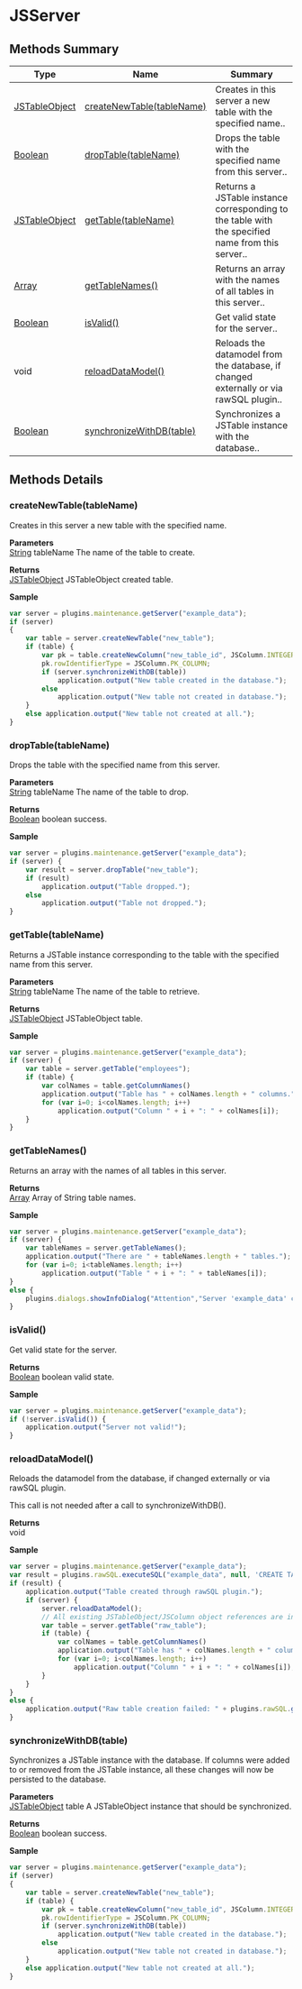 #  JSServer


## Methods Summary

| Type                                                  | Name                    | Summary                                                                                                           |
| ----------------------------------------------------- | ----------------------- | ----------------------------------------------------------------------------------------------------------------- |
| [JSTableObject](./JSTableObject.md) | [createNewTable(tableName)](JSServer.md#createnewtable-tablename)                   | Creates in this server a new table with the specified name..                                    |
| [Boolean](../../JSLib/Boolean.md) | [dropTable(tableName)](JSServer.md#droptable-tablename)                   | Drops the table with the specified name from this server..                                    |
| [JSTableObject](./JSTableObject.md) | [getTable(tableName)](JSServer.md#gettable-tablename)                   | Returns a JSTable instance corresponding to the table with the specified name from this server..                                    |
| [Array](../../JSLib/Array.md) | [getTableNames()](JSServer.md#gettablenames)                   | Returns an array with the names of all tables in this server..                                    |
| [Boolean](../../JSLib/Boolean.md) | [isValid()](JSServer.md#isvalid)                   | Get valid state for the server..                                    |
|void | [reloadDataModel()](JSServer.md#reloaddatamodel)                   | Reloads the datamodel from the database, if changed externally or via rawSQL plugin..                                    |
| [Boolean](../../JSLib/Boolean.md) | [synchronizeWithDB(table)](JSServer.md#synchronizewithdb-table)                   | Synchronizes a JSTable instance with the database..                                    |

## Methods Details

### createNewTable(tableName)

Creates in this server a new table with the specified name.

**Parameters**\
[String](../../JSLib/String.md) tableName The name of the table to create.

**Returns**\
[JSTableObject](./JSTableObject.md) JSTableObject created table.


**Sample**

```javascript
var server = plugins.maintenance.getServer("example_data");
if (server)
{
	var table = server.createNewTable("new_table");
	if (table) {
		var pk = table.createNewColumn("new_table_id", JSColumn.INTEGER, 0);
		pk.rowIdentifierType = JSColumn.PK_COLUMN;
		if (server.synchronizeWithDB(table))
			application.output("New table created in the database.");
		else
			application.output("New table not created in database.");
	}
	else application.output("New table not created at all.");
}
```
### dropTable(tableName)

Drops the table with the specified name from this server.

**Parameters**\
[String](../../JSLib/String.md) tableName The name of the table to drop.

**Returns**\
[Boolean](../../JSLib/Boolean.md) boolean success.


**Sample**

```javascript
var server = plugins.maintenance.getServer("example_data");
if (server) {
	var result = server.dropTable("new_table");
	if (result)
		application.output("Table dropped.");
	else
		application.output("Table not dropped.");
}
```
### getTable(tableName)

Returns a JSTable instance corresponding to the table with the specified name from this server.

**Parameters**\
[String](../../JSLib/String.md) tableName The name of the table to retrieve.

**Returns**\
[JSTableObject](./JSTableObject.md) JSTableObject table.


**Sample**

```javascript
var server = plugins.maintenance.getServer("example_data");
if (server) {
	var table = server.getTable("employees");
	if (table) {
		var colNames = table.getColumnNames()
		application.output("Table has " + colNames.length + " columns.");
		for (var i=0; i<colNames.length; i++)
			application.output("Column " + i + ": " + colNames[i]);
	}
}
```
### getTableNames()

Returns an array with the names of all tables in this server.


**Returns**\
[Array](../../JSLib/Array.md) Array of String table names.


**Sample**

```javascript
var server = plugins.maintenance.getServer("example_data");
if (server) {
	var tableNames = server.getTableNames();
	application.output("There are " + tableNames.length + " tables.");
	for (var i=0; i<tableNames.length; i++)
		application.output("Table " + i + ": " + tableNames[i]);
}
else {
	plugins.dialogs.showInfoDialog("Attention","Server 'example_data' cannot be found.","OK");
}
```
### isValid()

Get valid state for the server.


**Returns**\
[Boolean](../../JSLib/Boolean.md) boolean valid state.


**Sample**

```javascript
var server = plugins.maintenance.getServer("example_data");
if (!server.isValid()) {
	application.output("Server not valid!");
}
```
### reloadDataModel()

Reloads the datamodel from the database, if changed externally or via rawSQL plugin.

This call is not needed after a call to synchronizeWithDB().


**Returns**\
void 


**Sample**

```javascript
var server = plugins.maintenance.getServer("example_data");
var result = plugins.rawSQL.executeSQL("example_data", null, 'CREATE TABLE raw_table (raw_table_id INTEGER)');
if (result) {
	application.output("Table created through rawSQL plugin.");
	if (server) {
		server.reloadDataModel();
		// All existing JSTableObject/JSColumn object references are invalid now! Use getTable to get new ones.
		var table = server.getTable("raw_table");
		if (table) {
			var colNames = table.getColumnNames()
			application.output("Table has " + colNames.length + " columns.");
			for (var i=0; i<colNames.length; i++)
				application.output("Column " + i + ": " + colNames[i]);
		}
	}
}
else {
	application.output("Raw table creation failed: " + plugins.rawSQL.getException());
}
```
### synchronizeWithDB(table)

Synchronizes a JSTable instance with the database. If columns were added to or removed from the JSTable instance, all these changes will now be persisted to the database.

**Parameters**\
[JSTableObject](./JSTableObject.md) table A JSTableObject instance that should be synchronized.

**Returns**\
[Boolean](../../JSLib/Boolean.md) boolean success.


**Sample**

```javascript
var server = plugins.maintenance.getServer("example_data");
if (server)
{
	var table = server.createNewTable("new_table");
	if (table) {
		var pk = table.createNewColumn("new_table_id", JSColumn.INTEGER, 0);
		pk.rowIdentifierType = JSColumn.PK_COLUMN;
		if (server.synchronizeWithDB(table))
			application.output("New table created in the database.");
		else
			application.output("New table not created in database.");
	}
	else application.output("New table not created at all.");
}
```

